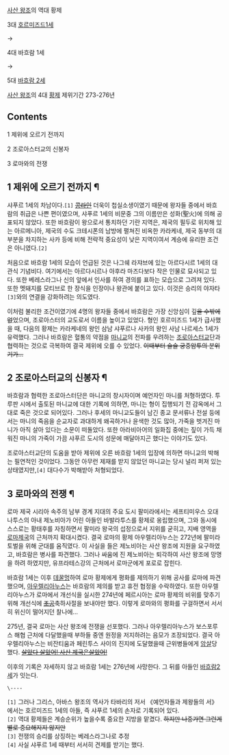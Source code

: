 [사산 왕조](%EC%82%AC%EC%82%B0%20%EC%99%95%EC%A1%B0.md)의 역대 황제

3대 [호르미즈드1세](%ED%98%B8%EB%A5%B4%EB%AF%B8%EC%A6%88%EB%93%9C%201%EC%84%B8.md)

→

4대 바흐람 1세

→

5대 [바흐람 2세](%EB%B0%94%ED%9D%90%EB%9E%8C%202%EC%84%B8.md)

  
[사산 왕조](%EC%82%AC%EC%82%B0%20%EC%99%95%EC%A1%B0.md)의 4대
[황제](%ED%99%A9%EC%A0%9C.md) 제위기간 273-276년

## Contents

    

1 제위에 오르기 전까지

2 조로아스터교의 신봉자

3 로마와의 전쟁

## 1 제위에 오르기 전까지 ¶

샤푸르 1세의 차남이다.`[1]` <del>[콩라인](%EC%BD%A9%EB%9D%BC%EC%9D%B8.md)</del> 더욱이
첩실소생이였기 때문에 왕자들 중에서 바흐람의 취급은 나쁜 편이였으며, 샤푸르 1세의 비문중 그의 이름만은 성화(聖火)에 의해 공표되지
않았다. 또한 바흐람이 왕으로서 통치하던 기란 지역은, 제국의 필두로 위치해 있는 아르메니아, 제국의 수도 크테시폰의 남방에 펼쳐진 비옥한
카라케네, 제국 동부의 대부분을 차지하는 사카 등에 비해 전략적 중요성이 낮은 지역이여서 계승에 유리한 조건은 아니였다.`[2]`

  

처음으로 바흐람 1세의 모습이 언급된 것은 나그쉐 라쟈브에 있는 아르다시르 1세의 대관식 기념비다. 여기에서는 아르다시르나 아후라 마즈다보다
작은 인물로 묘사되고 있다. 또한 베레스라그나 신의 앞에서 인사를 하여 경의를 표하는 모습으로 그려져 있다. 또한 멧돼지를 모티브로 한
장식을 인장이나 왕관에 붙이고 있다. 이것은 승리의 야자타`[3]`와의 연결을 강화하려는 의도였다.

  

이처럼 불리한 조건이였기에 4명의 왕자들 중에서 바흐람은 가장 신앙심이 깊<del>을 수밖에 없</del>었으며, 조로아스터의 교도로서
이름을 높이고 있었다. 형인 호르미즈드 1세가 급사했을 때, 다음의 황제는 카라케네의 왕인 삼남 샤푸르나 사카의 왕인 사남 나르세스 1세가
유력했다. 그러나 바흐람은 혈통의 약점을 [마니교](%EB%A7%88%EB%8B%88%EA%B5%90.md)의 전파를 우려하는
[조로아스터교](%EC%A1%B0%EB%A1%9C%EC%95%84%EC%8A%A4%ED%84%B0%EA%B5%90.md)단과 협력하는
것으로 극복하여 결국 제위에 오를 수 있었다. <del>이때부터 슬슬 궁중암투의 분위기가...</del>

## 2 조로아스터교의 신봉자 ¶

바흐람과 협력한 조로아스터단은 마니교의 창시자이며 예언자인 마니를 처형하였다. 투루판 시에서 출토된 마니교에 대한 기록에 의하면, 마니는
형이 집행되기 전 감옥에서 그대로 죽은 것으로 되어있다. 그러나 후세의 마니교도들이 남긴 종교 문서류나 전설 등에서는 마니의 죽음을 순교자로
과대하게 왜곡하거나 윤색한 것도 많아, 가죽을 벗겨진 마니가 아직 살아 있다는 소문이 떠돌았다. 또한 아라비아어의 일화집 중에는 짚이 가득
채워진 마니의 가죽이 가끔 샤푸르 도시의 성문에 매달아지곤 했다는 이야기도 있다.  

  

조로아스터교단의 도움을 받아 제위에 오른 바흐람 1세의 입장에 의하면 마니교의 박해는 필연적인 것이었다. 그동안 아무런 제재를 받지 않았던
마니교는 당시 널리 퍼져 있는 상태였지만,`[4]` 대다수가 박해받아 처형되었다.

## 3 로마와의 전쟁 ¶

로마 제국 시리아 속주의 남부 경계 지대의 주요 도시 팔미라에서는 세프티미우스 오대나투스의 아내 제노비아가 어린 아들인 바발라투스를 황제로
옹립했으며, 그와 동시에 스스로는 황태후를 자칭하면서 팔미라 왕국의 섭정으로서 지위를 굳히고, 지배 영역을 [로마제국](%EB%A1%9C%EB%A7%88%20%EC%A0%9C%EA%B5%AD.md)의 근처까지 확대시켰다. 결국 로마의 황제
아우렐리아누스는 272년에 팔미라 토벌을 위해 군대를 움직였다. 이 사실을 들은 제노비아는 사산 왕조에 지원을 요구하였고, 바흐람은 병사를
파견했다. 그러나 싸움에 진 제노비아는 퇴각하여 사산 왕조에 망명을 하려 하였지만, 유프라테스강의 근처에서 로마군에게 포로로 잡힌다.

  

바흐람 1세는 이후 [데꿀멍](%EB%8D%B0%EA%BF%80%EB%A9%8D.md)하여 로마 황제에게 평화를 제의하기 위해 공사를
로마에 파견했으며, [아우렐리아누스](%EC%95%84%EC%9A%B0%EB%A0%90%EB%A6%AC%EC%95%84%EB%88%84%EC%8A%A4.md)는 바흐람의 제의를 받고 휴전 협정을 수락하였다. 또한 아우렐리아누스가 로마에서 개선식을 실시한 274년에 페르시아는
로마 황제의 비위를 맞추기 위해 개선식에 <del>[조공](%EC%A1%B0%EA%B3%B5.md)</del>축하사절을 보내야만 했다.
이렇게 로마와의 평화를 구걸하면서 서서히 위신이 떨어지던 찰나에...

  

275년, 결국 로마는 사산 왕조에 전쟁을 선포했다. 그러나 아우렐리아누스가 보스포루스 해협 근처에 다달했을때 부하들 중엔 원정을 저지하려는
음모가 조장되었다. 결국 아우렐리아누스는 비잔티움과 페린투스 사이의 진지에 도달했을때 근위병들에게
[암살](%EC%95%94%EC%82%B4.md)당했다. <del>[살았다 살았어! 사산 제국은살았어!](%ED%95%B4%EB%83%88%EB%8B%A4%20%ED%95%B4%EB%83%88%EC%96%B4.md)</del>

  

이후의 기록은 자세하지 않고 바흐람 1세는 276년에 사망한다. 그 뒤를 아들인 [바흐람2세](%EB%B0%94%ED%9D%90%EB%9E%8C%202%EC%84%B8.md)가 잇는다.

`\----`

`[1]` 그러나 그리스, 아바스 왕조의 역사가 타바리의 저서 《예언자들과 제왕들의 서》에서는 호르미즈드 1세의 아들, 즉 샤푸르 1세의
손자로 기록되어 있다.  
`[2]` 역대 황제들은 계승순위가 높을수록 중요한 지방을 맡겼다. <del>하지만 나중가면 그런게 별로 중요해지지 않지만</del>  
`[3]` 전쟁의 승리를 상징하는 베레스라그나로 추정  
`[4]` 사실 샤푸르 1세 때부터 서서히 견제를 받기는 했다.

